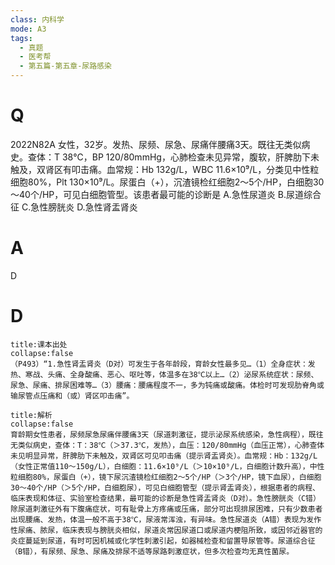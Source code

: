 ```yaml
---
class: 内科学
mode: A3
tags:
  - 真题
  - 医考帮
  - 第五篇-第五章-尿路感染
---
```


# Q
2022N82A 女性，32岁。发热、尿频、尿急、尿痛伴腰痛3天。既往无类似病史。查体：T 38℃，BP 120/80mmHg，心肺检查未见异常，腹软，肝脾肋下未触及，双肾区有叩击痛。血常规：Hb 132g/L，WBC 11.6×10⁹/L，分类见中性粒细胞80%，Plt 130×10⁹/L。尿蛋白（+），沉渣镜检红细胞2～5个/HP，白细胞30～40个/HP，可见白细胞管型。该患者最可能的诊断是
A.急性尿道炎
B.尿道综合征
C.急性膀胱炎
D.急性肾盂肾炎

# A
D
# D
```ad-note
title:课本出处
collapse:false
（P493）“1.急性肾盂肾炎（D对）可发生于各年龄段，育龄女性最多见…（1）全身症状：发热、寒战、头痛、全身酸痛、恶心、呕吐等，体温多在38℃以上…（2）泌尿系统症状：尿频、尿急、尿痛、排尿困难等…（3）腰痛：腰痛程度不一，多为钝痛或酸痛。体检时可发现肋脊角或输尿管点压痛和（或）肾区叩击痛”。
```

```ad-summary
title:解析
collapse:false
育龄期女性患者，尿频尿急尿痛伴腰痛3天（尿道刺激征，提示泌尿系统感染，急性病程），既往无类似病史，查体：T：38℃（＞37.3℃，发热），血压：120/80mmHg（血压正常），心肺查体未见明显异常，肝脾肋下未触及，双肾区可见叩击痛（提示肾盂肾炎）。血常规：Hb：132g/L（女性正常值110～150g/L），白细胞：11.6×10⁹/L（＞10×10⁹/L，白细胞计数升高），中性粒细胞80%，尿蛋白（+），镜下尿沉渣镜检红细胞2～5个/HP（＞3个/HP，镜下血尿），白细胞30～40个/HP（＞5个/HP，白细胞尿），可见白细胞管型（提示肾盂肾炎），根据患者的病程、临床表现和体征、实验室检查结果，最可能的诊断是急性肾盂肾炎（D对）。急性膀胱炎（C错）除尿道刺激征外有下腹痛症状，可有耻骨上方疼痛或压痛，部分可出现排尿困难，只有少数患者出现腰痛、发热，体温一般不高于38℃，尿液常浑浊，有异味。急性尿道炎（A错）表现为发作性尿痛、脓尿，临床表现与膀胱炎相似，尿道炎常因尿道口或尿道内梗阻所致，或因邻近器官的炎症蔓延到尿道，有时可因机械或化学性刺激引起，如器械检查和留置导尿管等。尿道综合征（B错），有尿频、尿急、尿痛及排尿不适等尿路刺激症状，但多次检查均无真性菌尿。
```

